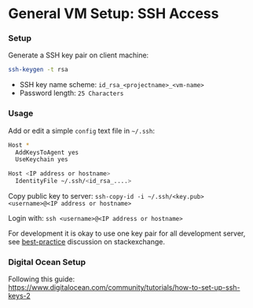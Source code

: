 # General VM Setup: SSH Access

### Setup

Generate a SSH key pair on client machine:
```bash
ssh-keygen -t rsa
```

- SSH key name scheme: `id_rsa_<projectname>_<vm-name>`
- Password length: `25 Characters`

### Usage

Add or edit a simple `config` text file in `~/.ssh`:
```bash
Host *
  AddKeysToAgent yes
  UseKeychain yes

Host <IP address or hostname>
  IdentityFile ~/.ssh/<id_rsa_....>
```

Copy public key to server:
`ssh-copy-id -i ~/.ssh/<key.pub> <username>@<IP address or hostname>`

Login with:
 `ssh <username>@<IP address or hostname>`

For development it is okay to use one key pair for all development server, see [best-practice](https://security.stackexchange.com/questions/40050/best-practice-separate-ssh-key-per-host-and-user-vs-one-ssh-key-for-all-hos) discussion on stackexchange.

### Digital Ocean Setup

Following this guide: https://www.digitalocean.com/community/tutorials/how-to-set-up-ssh-keys-2

